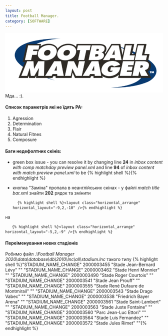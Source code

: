 ```yaml
---
layout: post
title: Football Manager.
category: [SOFTWARE]
---
```

![footballmanager logo](/assets/media/footballmanager.png?style=head)  
Мда... :).<!--more-->

#### Список параметрів які не їдять РА:
1. Agression
2. Determination
3. Flair
4. Natural Fitnes
5. Composure

#### Баги недефолтних скінів:
* green box issue - you can resolve it by changing line **24** in *inbox content with comp matchday preview panel.xml* and line **94** of *inbox content with match preview panel.xml* to be
		{% highlight shell %}<container id="ICdi" height="180">{% endhighlight %}
* кнопка "Заміна" пропала в неанглійських скінах - у файлі *match title bar.xml* знайти **202** рядок та змінити

		{% highlight shell %}<layout class="horizontal_arrange" horizontal_layout="-9,2,-10" />{% endhighlight %}

на

	   {% highlight shell %}<layout class="horizontal_arrange" horizontal_layout="-5,2,-9" />{% endhighlight %}

#### Переіменування нових стадіонів
Робимо файл *.\Football Manager 2020\data\database\db\2010\lnc\all\stadium.lnc* такого типу
  {% highlight shell %}"STADIUM_NAME_CHANGE"    2000003455 "Stade Jean-Bernard Lévy" ""
"STADIUM_NAME_CHANGE"    2000003462 "Stade Henri Monnier" ""
"STADIUM_NAME_CHANGE"    2000003490 "Stade Roger Courtois" ""
"STADIUM_NAME_CHANGE"    2000003541 "Stade Jean Prouff" ""
"STADIUM_NAME_CHANGE"    2000003555 "Stade René Dufaure de Montmirail" ""
"STADIUM_NAME_CHANGE"    2000003543 "Stade Drago Vabec" ""
"STADIUM_NAME_CHANGE"    2000003538 "Friedrich Bayer Arena" ""
"STADIUM_NAME_CHANGE"    2000003561 "Stade Saint-Lambert" ""
"STADIUM_NAME_CHANGE"    2000003563 "Stade Juste Fontaine" ""
"STADIUM_NAME_CHANGE"    2000003560 "Parc Jean-Luc Ettori" ""
"STADIUM_NAME_CHANGE"    2000003564 "Stade Luis Fernandez" ""
"STADIUM_NAME_CHANGE"    2000003572 "Stade Jules Rimet" ""{% endhighlight %}

